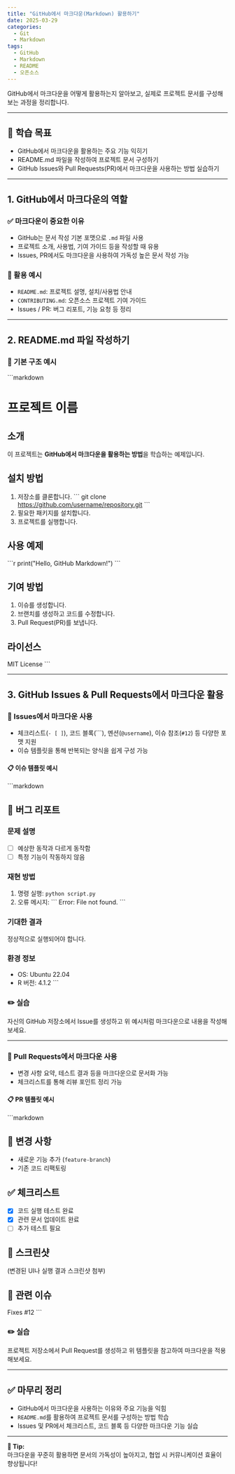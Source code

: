 ```yaml
---
title: "GitHub에서 마크다운(Markdown) 활용하기"
date: 2025-03-29
categories:
  - Git
  - Markdown
tags:
  - GitHub
  - Markdown
  - README
  - 오픈소스
---
```


GitHub에서 마크다운을 어떻게 활용하는지 알아보고, 실제로 프로젝트 문서를 구성해보는 과정을 정리합니다.

---

## 🎯 학습 목표

- GitHub에서 마크다운을 활용하는 주요 기능 익히기  
- README.md 파일을 작성하여 프로젝트 문서 구성하기  
- GitHub Issues와 Pull Requests(PR)에서 마크다운을 사용하는 방법 실습하기  

---

## 1. GitHub에서 마크다운의 역할

### ✅ 마크다운이 중요한 이유

- GitHub는 문서 작성 기본 포맷으로 `.md` 파일 사용  
- 프로젝트 소개, 사용법, 기여 가이드 등을 작성할 때 유용  
- Issues, PR에서도 마크다운을 사용하여 가독성 높은 문서 작성 가능  

### 📄 활용 예시

- `README.md`: 프로젝트 설명, 설치/사용법 안내  
- `CONTRIBUTING.md`: 오픈소스 프로젝트 기여 가이드  
- Issues / PR: 버그 리포트, 기능 요청 등 정리  

---

## 2. README.md 파일 작성하기

### 📌 기본 구조 예시

\`\`\`markdown
# 프로젝트 이름

## 소개
이 프로젝트는 **GitHub에서 마크다운을 활용하는 방법**을 학습하는 예제입니다.

## 설치 방법
1. 저장소를 클론합니다.
   \`\`\`
   git clone https://github.com/username/repository.git
   \`\`\`
2. 필요한 패키지를 설치합니다.
3. 프로젝트를 실행합니다.

## 사용 예제
\`\`\`r
print("Hello, GitHub Markdown!")
\`\`\`

## 기여 방법
1. 이슈를 생성합니다.
2. 브랜치를 생성하고 코드를 수정합니다.
3. Pull Request(PR)를 보냅니다.

## 라이선스
MIT License
\`\`\`

---

## 3. GitHub Issues & Pull Requests에서 마크다운 활용

### 🐞 Issues에서 마크다운 사용

- 체크리스트(`- [ ]`), 코드 블록(\`\`\`), 멘션(`@username`), 이슈 참조(`#12`) 등 다양한 포맷 지원  
- 이슈 템플릿을 통해 반복되는 양식을 쉽게 구성 가능  

#### 📋 이슈 템플릿 예시

\`\`\`markdown
## 🐞 버그 리포트

### 문제 설명
- [ ] 예상한 동작과 다르게 동작함
- [ ] 특정 기능이 작동하지 않음

### 재현 방법
1. 명령 실행: `python script.py`
2. 오류 메시지:
   \`\`\`
   Error: File not found.
   \`\`\`

### 기대한 결과
정상적으로 실행되어야 합니다.

### 환경 정보
- OS: Ubuntu 22.04
- R 버전: 4.1.2
\`\`\`

### ✏️ 실습

자신의 GitHub 저장소에서 Issue를 생성하고 위 예시처럼 마크다운으로 내용을 작성해보세요.

---

### 🔧 Pull Requests에서 마크다운 사용

- 변경 사항 요약, 테스트 결과 등을 마크다운으로 문서화 가능  
- 체크리스트를 통해 리뷰 포인트 정리 가능  

#### 📋 PR 템플릿 예시

\`\`\`markdown
## 📌 변경 사항
- 새로운 기능 추가 (`feature-branch`)
- 기존 코드 리팩토링

## ✅ 체크리스트
- [x] 코드 실행 테스트 완료
- [x] 관련 문서 업데이트 완료
- [ ] 추가 테스트 필요

## 📸 스크린샷
(변경된 UI나 실행 결과 스크린샷 첨부)

## 📌 관련 이슈
Fixes #12
\`\`\`

### ✏️ 실습

프로젝트 저장소에서 Pull Request를 생성하고 위 템플릿을 참고하여 마크다운을 적용해보세요.

---

## ✅ 마무리 정리

- GitHub에서 마크다운을 사용하는 이유와 주요 기능을 익힘  
- `README.md`를 활용하여 프로젝트 문서를 구성하는 방법 학습  
- Issues 및 PR에서 체크리스트, 코드 블록 등 다양한 마크다운 기능 실습  

---

**📌 Tip:**  
마크다운을 꾸준히 활용하면 문서의 가독성이 높아지고, 협업 시 커뮤니케이션 효율이 향상됩니다!
